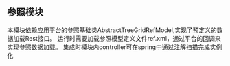 ## 参照模块
本模块依赖应用平台的参照基础类AbstractTreeGridRefModel,实现了预定义的数据加载Rest接口。
运行时需要加载参照模型定义文件ref.xml，通过平台的回调来实现参照数据加载。
集成时模块内controller可在spring中通过注解扫描完成实例化
